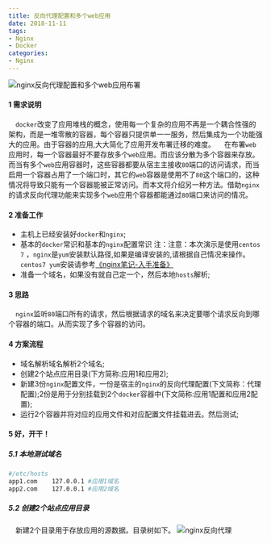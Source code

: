 ```yaml
---
title: 反向代理配置和多个web应用 
date: 2018-11-11
tags:
- Nginx
- Docker
categories:
- Nginx
---
```


![nginx反向代理配置和多个web应用布署
](https://qiniu.wuchuheng.com/images/docker%E5%92%8Cnginx%E5%8F%8D%E5%90%91%E4%BB%A3%E7%90%86.png)
<!--more-->

#### 1 需求说明
&emsp;`docker`改变了应用堆栈的概念，使用每一个复杂的应用不再是一个耦合性强的架构，而是一堆零散的容器，每个容器只提供单一一服务，然后集成为一个功能强大的应用。由于容器的应用,大大简化了应用开发布署迁移的难度。
&emsp;在布署`web`应用时，每一个容器最好不要存放多个`web`应用。而应该分散为多个容器来存放。而当有多个`web`应用容器时，这些容器都要从宿主主接收`80`端口的访问请求，而当启用一个容器占用了一个端口时，其它的`web`容器是使用不了`80`这个端口的，这种情况将导致只能有一个容器能被正常访问。而本文将介绍另一种方法。借助`nginx`的请求反向代理功能来实现多个`web`应用个容器都能通过`80`端口来访问的情况。

#### 2 准备工作
* 主机上已经安装好`docker`和`nginx`;
* 基本的`docker`常识和基本的`nginx`配置常识
  注：注意：本次演示是使用`centos 7` ，`nginx`是`yum`安装默认路径,如果是编译安装的,请根据自己情况来操作。`centos7 yum`安装请参考[《nginx笔记-入手准备》](/2018/11/09/【linux】nginx笔记-入手准备/)
* 准备一个域名，如果没有就自己定一个，然后本地`hosts`解析;

#### 3 思路
&emsp;`nginx`监听`80`端口所有的请求，然后根据请求的域名来决定要哪个请求反向到哪个容器的端口。从而实现了多个容器的访问。

#### 4 方案流程
-  域名解析域名解析2个域名;
-  创建2个站点应用目录(下方简称:应用1和应用2);
-  新建3份`nginx`配置文件，一份是宿主的`nginx`的反向代理配置(下文简称：代理配置);2份是用于分别挂载到2个`docker`容器中(下文简称:应用1配置和应用2配置);
-  运行2个容器并将对应的应用文件和对应配置文件挂载进去。然后测试;

#### 5 好，开干！
#####  5.1 本地测试域名
``` bash 
#/etc/hosts
app1.com    127.0.0.1 #应用1域名
app2.com    127.0.0.1 #应用2域名
```
##### 5.2 创建2个站点应用目录
&emsp;新建2个目录用于存放应用的源数据。目录树如下。
![nginx反向代理](https://qiniu.wuchuheng.com/images/docker%E5%92%8Cnginx%E5%8F%8D%E5%90%91%E4%BB%A3%E7%90%862.png)

